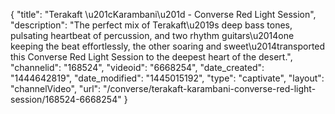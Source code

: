 {
    "title": "Terakaft \u201cKarambani\u201d - Converse Red Light Session",
    "description": "The perfect mix of Terakaft\u2019s deep bass tones, pulsating heartbeat of percussion, and two rhythm guitars\u2014one keeping the beat effortlessly, the other soaring and sweet\u2014transported this Converse Red Light Session to the deepest heart of the desert.",
    "channelid": "168524",
    "videoid": "6668254",
    "date_created": "1444642819",
    "date_modified": "1445015192",
    "type": "captivate",
    "layout": "channelVideo",
    "url": "\/converse\/terakaft-karambani-converse-red-light-session\/168524-6668254"
}